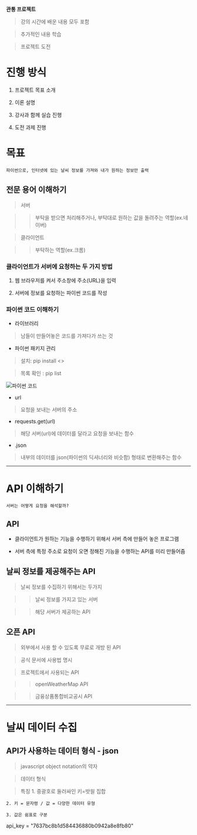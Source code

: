 **관통 프로젝트**

> 강의 시간에 배운 내용 모두 포함

> 추가적인 내용 학습

> 프로젝트 도전

# 진행 방식

1. 프로젝트 목표 소개

2. 이론 설명

3. 강사과 함께 실습 진행

4. 도전 과제 진행

# 목표

``파이썬으로, 인터넷에 있는 날씨 정보를 가져와 내가 원하는 정보만 출력``

## 전문 용어 이해하기

> 서버

>> 부탁을 받으면 처리해주거나, 부탁대로 원하는 값을 돌려주는 역할(ex.네이버)

> 클라이언트

>> 부탁하는 역할(ex.크롬)

### 클라이언트가 서버에 요청하는 두 가지 방법

1. 웹 브라우저를 켜서 주소창에 주소(URL)을 입력

2. 서버에 정보를 요청하는 파이썬 코드를 작성

### 파이썬 코드 이해하기

 - 라이브러리

 > 남들이 만들어놓은 코드를 가져다가 쓰는 것

 - 파이썬 패키지 관리

 > 설치: pip install <>

 > 목록 확인 : pip list

![파이썬 코드](https://github.com/Demopeu/TLI/assets/156268475/5d484613-9633-4dfd-a82b-be1854715660)

- url

> 요청을 보내는 서버의 주소

- requests.get(url)

> 해당 서버(url)에 데이터를 달라고 요청을 보내는 함수

- .json

> 내부의 데이터를 json(파이썬의 딕셔너리와 비슷함) 형태로 변환해주는 함수

---

# API 이해하기

``서버는 어떻게 요청을 해석할까? ``

## API

- 클라이언트가 원하는 기능을 수행하기 위해서 서버 측에 만들어 놓은 프로그램

- 서버 측에 특정 주소로 요청이 오면 정해진 기능을 수행하는 API를 미리 만들어줌

## 날씨 정보를 제공해주는 API

> 날씨 정보를 수집하기 위해서는 두가지

>> 날씨 정보를 가지고 있는 서버

>> 해당 서버가 제공하는 API

## 오픈 API

> 외부에서 사용 할 수 있도록 무료로 개방 된 API

> 공식 문서에 사용법 명시

> 프로젝트에서 사용되는 API

>> openWeatherMap API

>> 금융상품통합비교공시 API

---

# 날씨 데이터 수집

## API가 사용하는 데이터 형식 - json

> javascript object notation의 약자

> 데이터 형식

>특징
    1. 중괄호로 둘러싸인 키=밧읠 집합

    2. 키 = 문자령 / 값 = 다양한 데이터 유형

    3. 값은 쉼표로 구분

api_key = "7637bc8b1d584436880b0942a8e8fb80"